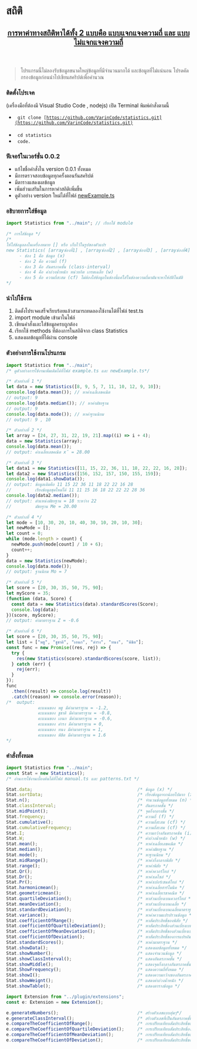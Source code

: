 # สถิติ

<header><u><h2 align="center">การหาค่าทางสถิติหาได้ทั้ง 2 แบบคือ แบบแจกแจงความถี่ และ แบบไม่แจกแจงความถี่</h2></u></header>

> โปรแกรมนี้ไม่ลองรับข้อมูลขนาดใหญ่ข้อมูลที่มีจำนวนมากได้ และข้อมูลที่ไม่แน่นอน โปรดคัดกรองข้อมูลก่อนนำไปเขียนสคริปต์เพื่อคำนวณ

### ติดตั้งโปรเจค
(เครื่องมือที่ต้องมี Visual Studio Code , nodejs)
เปิด Terminal พิมพ์คำสั่งตามนี้

- <code> git clone [https://github.com/VarinCode/statistics.git](https://github.com/VarinCode/statistics.git) </code><br>
- <code> cd statistics </code><br>
- <code> code. </code>

### ฟีเจอร์ในเวอร์ชั่น 0.0.2 
- แก้ไขชื่อคำสั่งใน version 0.0.1 ทั้งหมด
- มีการตรวจสอบข้อมูลทุกครั้งตอนรันสคริปต์
- มีตารางแสดงผลข้อมูล 
- เพิ่มส่วนเสริมในการหาค่าสถิติเพิ่มขึ้น 
- ดูตัวอย่าง version ใหม่ได้ที่ไฟล์ <a href="https://github.com/VarinCode/statistics/blob/main/docs/newExample.ts">newExample.ts</a>

### อธิบายการใส่ข้อมูล

```javascript
import Statistics from "../main"; // เรียกใช้ module

/* การใส่ข้อมูล */
/*
ให้ใส่ข้อมูลลงในเครื่องหมาย [] หรือ เก็บไว้ในรูปของตัวแปร
new Statistics( [arrayช่องที่1] , [arrayช่องที่2] , [arrayช่องที่3] , [arrayช่องที่4] );
     - ช่อง 1 คือ ข้อมูล (x)
     - ช่อง 2 คือ ความถี่ (f)
     - ช่อง 3 คือ อันตรภาคชั้น (class-interval)
     - ช่อง 4 คือ ค่าถ่วงน้ำหนัก หน่วยกิต เกรตเฉลี่ย (w)
     - ช่อง 5 คือ ความถี่สะสม (cf) ไม่ต้องใส่ข้อมูลในช่องนี้แค่ใส่ในช่องความถี่มามันจะหาให้อัติโนมัติ
*/
```

### นำไปใช้งาน

1. ติดตั้งโปรเจคเสร็จเรียบร้อยแล้วสามารถทดลองใช้งานได้ที่ไฟล์ test.ts
2. import module เข้ามาในไฟล์
3. เขียนคำสั่งและใส่ข้อมูลครบถูกต้อง
4. เรียกใช้ methods ที่ต้องการในสถิติจาก class Statistics
5. แสดงผลข้อมูลที่ได้ผ่าน console

### ตัวอย่างการใช้งานโปรแกรม

```typescript
import Statistics from "../main";
/* ดูตัวอย่างการใช้งานเพิ่มเติมได้ที่ไฟล์ example.ts และ newExample.ts*/

/* ตัวอย่างที่ 1 */
let data = new Statistics([8, 9, 5, 7, 11, 10, 12, 9, 10]);
console.log(data.mean()); // หาค่าเฉลี่เลขคณิต
// output: 9
console.log(data.median()); // หาค่ามัธยฐาน
// output: 9
console.log(data.mode()); // หาค่าฐานนิยม
// output: 9 , 10

/* ตัวอย่างที่ 2 */
let array = [24, 27, 31, 22, 19, 21].map((i) => i + 4);
data = new Statistics(array);
console.log(data.mean());
// output: ค่าเฉลี่ยเลขคณิต x̄ = 28.00

/* ตัวอย่างที่ 3 */
let data1 = new Statistics([11, 15, 22, 36, 11, 18, 22, 22, 16, 28]);
let data2 = new Statistics([156, 152, 157, 150, 155, 159]);
console.log(data1.showData());
// output: ข้อมูลเดิมคือ 11 15 22 36 11 18 22 22 16 28
//         เรียงข้อมูลชุดใหม่ได้ 11 11 15 16 18 22 22 22 28 36
console.log(data2.median());
// output: ตำแหน่งมัธยฐาน = 18 ระหว่าง 22
//         มัธยฐาน Me = 20.00

/* ตัวอย่างที่ 4 */
let mode = [10, 30, 20, 10, 40, 30, 10, 20, 10, 30];
let newMode = [];
let count = 0;
while (mode.length > count) {
  newMode.push(mode[count] / 10 + 6);
  count++;
}
data = new Statistics(newMode);
console.log(data.mode());
// output: ฐานนิยม Mo = 7

/* ตัวอย่างที่ 5 */
let score = [20, 30, 35, 50, 75, 90];
let myScore = 35;
(function (data, Score) {
  const data = new Statistics(data).standardScores(Score);
  console.log(data);
})(score, myScore);
// output: ค่ามาตราฐาน Z = -0.6

/* ตัวอย่างที่ 6 */
let score = [20, 30, 35, 50, 75, 90];
let list = ["พธู", "ชูชาติ", "เอนก", "ดำรง", "ทนง", "พิชิต"];
const func = new Promise((res, rej) => {
  try {
    res(new Statistics(score).standardScores(score, list));
  } catch (err) {
    rej(err);
  }
});
func
  .then((result) => console.log(result))
  .catch((reason) => console.error(reason));
/*  output:
            คะแนนของ พธู มีค่ามาตราฐาน = -1.2,
            คะแนนของ ชูชาติ มีค่ามาตราฐาน = -0.8,
            คะแนนของ เอนก มีค่ามาตราฐาน = -0.6,
            คะแนนของ ดำรง มีค่ามาตราฐาน = 0,
            คะแนนของ ทนง มีค่ามาตราฐาน = 1,
            คะแนนของ พิชิต มีค่ามาตราฐาน = 1.6
*/
```

### คำสั่งทั้งหมด

```javascript
import Statistics from "../main"; 
const Stat = new Statistics();
/* อ่านการใช้งานเบื้องต้นได้ที่ไฟล์ manual.ts และ patterns.txt */

Stat.data;                                        /* ข้อมูล (x) */
Stat.sortData;                                    /* เรียงข้อมูลจากน้อยไปมาก (x) */
Stat.n();                                         /* จำนวนข้อมูลทั้งหมด (n) */
Stat.classInterval;                               /* อันตรภาคชั้น */
Stat.midPoint();                                  /* จุดกึ่งกลางชั้น */
Stat.frequency;                                   /* ความถี่ (f) */
Stat.cumulative();                                /* ความถี่สะสม (cf) */
Stat.cumulativeFrequency;                         /* ความถี่สะสม (cf) */
Stat.I;                                           /* ความกว้างอันตรภาคช้น (i) */
Stat.W;                                           /* ค่าถ่วงน้ำหนัก (w) */
Stat.mean();                                      /* หาค่าเฉลี่ยเลขคณิต */
Stat.median();                                    /* หาค่ามัธยฐาน */
Stat.mode();                                      /* หาฐานนิยม */
Stat.midRange();                                  /* หาค่ากึ่งกลางพิสัย */
Stat.range();                                     /* หาค่าพิสัย */
Stat.Qr();                                        /* หาค่าควอร์ไทล์ */
Stat.Dr();                                        /* หาค่าเดไซล์ */
Stat.Pr();                                        /* หาค่าเปอร์เซนต์ไทล์ */
Stat.harmonicmean();                              /* หาค่าเฉลี่ยฮาร์โมนิค */
Stat.geometricmean();                             /* หาค่าเฉลี่ยเรขาคณิต */
Stat.quartileDeviation();                         /* หาส่วนเบี่ยงเบนควอร์ไทล์ */
Stat.meanDeviation();                             /* หาส่วนเบี่ยงเบนเฉลี่ย */
Stat.standardDeviation();                         /* หาส่วนเบี่ยงเบนเฉลี่ยมาตราฐาน */
Stat.variance();                                  /* หาค่าความแปรปรวนข้อมูล */
Stat.coefficientOfRange();                        /* หาสัมประสิทธิ์ของพิสัย */
Stat.coefficientOfQuartileDeviation();            /* หาสัมประสิทธิ์องส่วนเบี่ยงเบนควอร์ไทล์ */
Stat.coefficientOfMeanDeviation();                /* หาสัมประสิทธิ์ของส่วนเบี่ยงเบนเฉลี่ย */
Stat.coefficientOfDeviation();                    /* หาสัมประสิทธิ์ของการแปรผัน */
Stat.standardScores();                            /* หาค่ามาตราฐาน */
Stat.showData();                                  /* แสดงผลข้อมูลทั้งหมด */
Stat.showNumber();                                /* แสดงจำนวนข้อมูล */
Stat.showClassInterval();                         /* แสดงอันตรภาคชั้น */
Stat.showMiddle();                                /* แสดงจุดกึ่งกลางอันตรภาคชั้น */
Stat.ShowFrequency();                             /* แสดงความถี่ทั้งหมด */
Stat.showI();                                     /* แสดงความกว้างของอันตรภาคชั้น */
Stat.showWeignt();                                /* แสดงค่าถ่วงน้ำหนัก */
Stat.showTable();                                 /* แสดงตารางข้อมูล */

import Extension from "../plugin/extensions";
const e: Extension = new Extension();

e.generateNumbers();                              /* สร้างตัวเลขแบบสุ่มๆ*/
e.generateClassInterval();                        /* สร้างตัวเลขที่เป็นอันตรภาคชั้น */
e.compareTheCoefficientOfRange();                 /* การเปรียบเทียบสัมประสิทธิ์ของพิสัย */
e.compareTheCoefficientOfQuartileDeviation();     /* การเปรียบเทียบสัมประสิทธิ์องส่วนเบี่ยงเบนควอร์ไทล์ */
e.compareTheCoefficientOfMeanDeviation();         /* การเปรียบเทียบสัมประสิทธิ์ของส่วนเบี่ยงเบนเฉลี่ย */
e.compareTheCoefficientOfDeviation();             /* การเปรียบเทียบสัมประสิทธิ์ของการแปรผัน */
```
